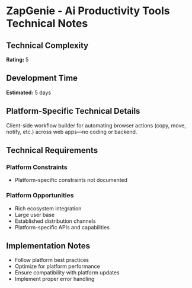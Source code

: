 # ZapGenie - Ai Productivity Tools Technical Notes

## Technical Complexity
**Rating:** 5

## Development Time
**Estimated:** 5 days

## Platform-Specific Technical Details
Client-side workflow builder for automating browser actions (copy, move, notify, etc.) across web apps—no coding or backend.

## Technical Requirements

### Platform Constraints
- Platform-specific constraints not documented

### Platform Opportunities
- Rich ecosystem integration
- Large user base
- Established distribution channels
- Platform-specific APIs and capabilities

## Implementation Notes
- Follow platform best practices
- Optimize for platform performance
- Ensure compatibility with platform updates
- Implement proper error handling
